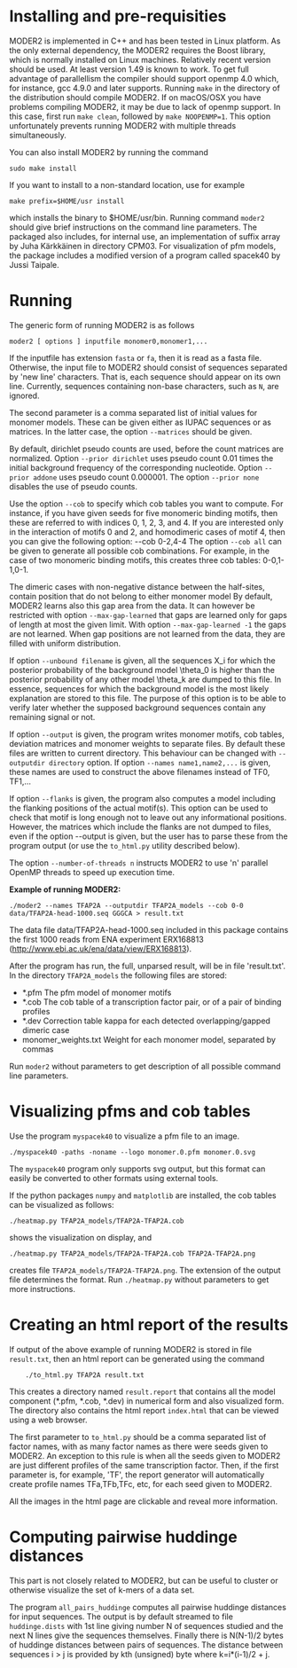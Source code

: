 Installing and pre-requisities
==============================

MODER2 is implemented in C++ and has been tested in Linux platform.
As the only external dependency, the MODER2 requires the Boost library, which is normally installed on Linux machines. Relatively recent version
should be used. At least version 1.49 is known to work.
To get full advantage of parallellism the compiler should support openmp 4.0 which, for instance, gcc 4.9.0 and later supports.
Running `make` in the directory of the distribution should compile MODER2.
If on macOS/OSX you have problems compiling MODER2, it may be due to lack of openmp support. In this case,
first run `make clean`, followed by `make NOOPENMP=1`. This option unfortunately prevents running
MODER2 with multiple threads simultaneously.

You can also install MODER2 by running the command

	sudo make install

If you want to install to a non-standard location, use for example

	make prefix=$HOME/usr install

which installs the binary to $HOME/usr/bin.
Running command `moder2` should give brief instructions on the command line parameters.
The packaged also includes, for internal use, an implementation of suffix array by Juha Kärkkäinen in directory CPM03.
For visualization of pfm models, the package
includes a modified version of a program called spacek40 by Jussi Taipale.

Running
=======

The generic form of running MODER2 is as follows

    moder2 [ options ] inputfile monomer0,monomer1,...

If the inputfile has extension `fasta` or `fa`, then it is read as a fasta file.
Otherwise, the input file to MODER2 should consist of sequences separated by 'new line' characters.
That is, each sequence should appear on its own line.
Currently, sequences containing non-base characters, such as `N`, are ignored.

The second parameter is a comma separated list of initial values for monomer models. These
can be given either as IUPAC sequences or as matrices. In the latter case, the option
`--matrices` should be given.

By default, dirichlet pseudo counts are used, before the count matrices are normalized. Option
`--prior dirichlet` uses pseudo count 0.01 times the initial background frequency of the corresponding nucleotide.
Option `--prior addone` uses pseudo count 0.000001.
The option `--prior none` disables the use of pseudo counts.

Use the option `--cob` to specify which cob tables you want to compute. For instance, if you have given
seeds for five monomeric binding motifs, then these are referred to with indices 0, 1, 2, 3, and 4.
If you are interested only in the interaction of motifs 0 and 2, and homodimeric cases of motif 4, then
you can give the following option:
    --cob 0-2,4-4
The option `--cob all` can be given to generate all possible cob combinations. For example,
in the case of two monomeric binding motifs, this creates three cob tables: 0-0,1-1,0-1.

The dimeric cases with non-negative distance between the half-sites, contain position
that do not belong to either monomer model
By default, MODER2 learns also this gap area from the data. It
can however be restricted with option `--max-gap-learned` that gaps are learned only
for gaps of length at most the given limit. With option `--max-gap-learned -1`
the gaps are not learned. When gap positions are not learned from the data, they are filled
with uniform distribution.

If option `--unbound filename` is given, all the sequences X_i for which the posterior probability of the background model \theta_0 is higher
than the posterior probability of any other model \theta_k are dumped to this file. In essence, sequences for which the background
model is the most likely explanation are stored to this file. The purpose of this option is to be able to verify
later whether the supposed background sequences contain any remaining signal or not.

If option `--output` is given, the program writes monomer motifs, cob tables, deviation matrices and monomer weights to separate files.
By default these files are written to current directory. This behaviour can be changed with `--outputdir directory` option.
If option `--names name1,name2,...` is given, these names are used to construct the above filenames instead of TF0, TF1,...

If option `--flanks` is given, the program also computes a model including the flanking positions of the actual motif(s).
This option can be used to check that motif is long enough not to leave out any informational positions.
However, the matrices which include the flanks are not dumped to files, even if the option --output is given, but the
user has to parse these from the program output (or use the `to_html.py` utility described below).

The option `--number-of-threads n` instructs MODER2 to use 'n' parallel OpenMP threads to speed up execution time.

**Example of running MODER2:**

	./moder2 --names TFAP2A --outputdir TFAP2A_models --cob 0-0 data/TFAP2A-head-1000.seq GGGCA > result.txt

The data file data/TFAP2A-head-1000.seq included in this package contains the first 1000 reads from ENA experiment
ERX168813 (http://www.ebi.ac.uk/ena/data/view/ERX168813).

After the program has run, the full, unparsed result, will be in file 'result.txt'.
In the directory `TFAP2A_models` the following files are stored:

* \*.pfm	 	 The pfm model of monomer motifs
* \*.cob	     	 The cob table of a transcription factor pair, or of a pair of binding profiles
* \*.dev	     	 Correction table kappa for each detected overlapping/gapped dimeric case
* monomer_weights.txt	 Weight for each monomer model, separated by commas

Run `moder2` without parameters to get description of all possible command line parameters.

Visualizing pfms and cob tables
===============================

Use the program `myspacek40` to visualize a pfm file to an image.

	./myspacek40 -paths -noname --logo monomer.0.pfm monomer.0.svg
	
The `myspacek40` program only supports svg output, but this format can
easily be converted to other formats using external tools.

If the python packages `numpy` and `matplotlib` are installed, the cob tables can be visualized as follows:

	./heatmap.py TFAP2A_models/TFAP2A-TFAP2A.cob

shows the visualization on display, and

	./heatmap.py TFAP2A_models/TFAP2A-TFAP2A.cob TFAP2A-TFAP2A.png
	
creates file `TFAP2A_models/TFAP2A-TFAP2A.png`. The extension of the output file
determines the format.
Run `./heatmap.py` without parameters to get more instructions.

Creating an html report of the results
======================================

If output of the above example of running MODER2 is stored in file `result.txt`, then
an html report can be generated using the command

        ./to_html.py TFAP2A result.txt

This creates a directory named `result.report` that contains all the model component (\*.pfm, \*.cob, \*.dev)
in numerical form and also visualized form. The directory also contains the html report
`index.html` that can be viewed using a web browser.

The first parameter to `to_html.py` should be a comma separated list of factor names,
with as many factor names as there were seeds given to MODER2. An exception to this rule
is when all the seeds given to MODER2 are just different profiles of the same transcription factor.
Then, if the first parameter is, for example, 'TF', the report generator will automatically create profile names
TFa,TFb,TFc, etc, for each seed given to MODER2.

All the images in the html page are clickable and reveal more information.

Computing pairwise huddinge distances
=====================================

This part is not closely related to MODER2, but can be useful to
cluster or otherwise visualize the set of k-mers of a data set.

The program `all_pairs_huddinge` computes all pairwise huddinge distances for
input sequences. The output is by default streamed to file `huddinge.dists` with 1st line giving
number N of sequences studied and the next N lines give the sequences
themselves. Finally there is N(N-1)/2 bytes of huddinge distances
between pairs of sequences. The distance between sequences i > j is
provided by kth (unsigned) byte where k=i*(i-1)/2 + j.
